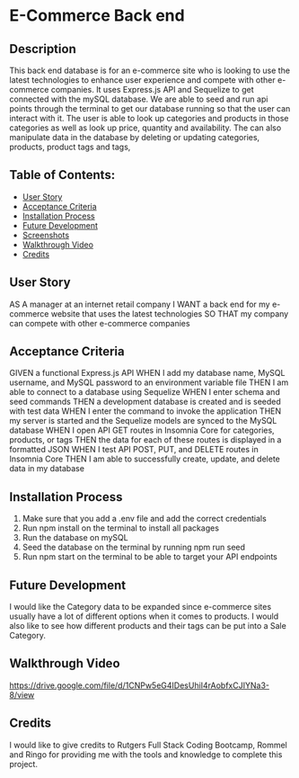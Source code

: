 # E-Commerce Back end

## Description
This back end database is for an e-commerce site who is looking to use the latest technologies to enhance user experience and compete with other e-commerce companies. It uses Express.js API and Sequelize to get connected with the mySQL database. We are able to seed and run api points through the terminal to get our database running so that the user can interact with it. The user is able to look up categories and products in those categories as well as look up price, quantity and availability. The can also manipulate data in the database by deleting or updating categories, products, product tags and tags, 

## Table of Contents:
- [User Story](#User-Story)
- [Acceptance Criteria](#Acceptance-Criteria)
- [Installation Process](#Installation-Process)
- [Future Development](#Future-Development)
- [Screenshots](#Screenshots)
- [Walkthrough Video](#Walkthrough-Video)
- [Credits](#Credits)

## User Story
AS A manager at an internet retail company
I WANT a back end for my e-commerce website that uses the latest technologies
SO THAT my company can compete with other e-commerce companies

## Acceptance Criteria
GIVEN a functional Express.js API
WHEN I add my database name, MySQL username, and MySQL password to an environment variable file
THEN I am able to connect to a database using Sequelize
WHEN I enter schema and seed commands
THEN a development database is created and is seeded with test data
WHEN I enter the command to invoke the application
THEN my server is started and the Sequelize models are synced to the MySQL database
WHEN I open API GET routes in Insomnia Core for categories, products, or tags
THEN the data for each of these routes is displayed in a formatted JSON
WHEN I test API POST, PUT, and DELETE routes in Insomnia Core
THEN I am able to successfully create, update, and delete data in my database

## Installation Process
1. Make sure that you add a .env file and add the correct credentials 
2. Run npm install on the terminal to install all packages
3. Run the database on mySQL
4. Seed the database on the terminal by running npm run seed
5. Run npm start on the terminal to be able to target your API endpoints

## Future Development
I would like the Category data to be expanded since e-commerce sites usually have a lot of different options when it comes to products. I would also like to see how different products and their tags can be put into a Sale Category.

## Walkthrough Video
https://drive.google.com/file/d/1CNPw5eG4IDesUhiI4rAobfxCJIYNa3-8/view

## Credits
I would like to give credits to Rutgers Full Stack Coding Bootcamp, Rommel and Ringo for providing me with the tools and knowledge to complete this project.
